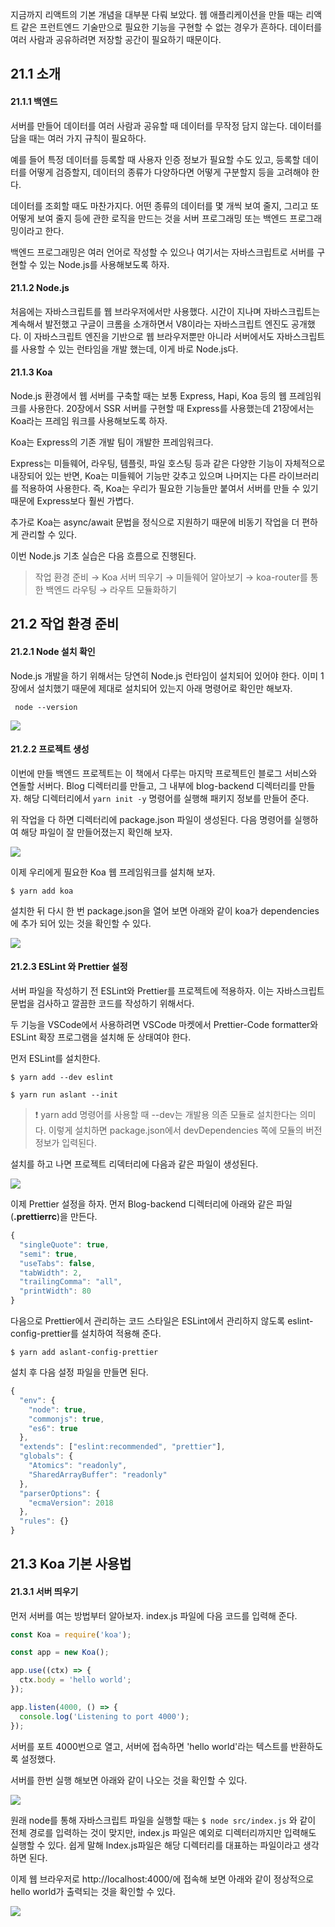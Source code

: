 지금까지 리액트의 기본 개념을 대부분 다뤄 보았다. 웹 애플리케이션을 만들 때는 리액트 같은 프런트엔드 기술만으로 필요한 기능을 구현할 수 없는 경우가 흔하다. 데이터를 여러 사람과 공유하려면 저장할 공간이 필요하기 때문이다.

## 21.1 소개

#### 21.1.1 백엔드

서버를 만들어 데이터를 여러 사람과 공유할 때 데이터를 무작정 담지 않는다. 데이터를 담을 때는 여러 가지 규칙이 필요하다.

예를 들어 특정 데이터를 등록할 때 사용자 인증 정보가 필요할 수도 있고, 등록할 데이터를 어떻게 검증할지, 데이터의 종류가 다양하다면 어떻게 구분할지 등을 고려해야 한다. 

데이터를 조회할 때도 마찬가지다. 어떤 종류의 데이터를 몇 개씩 보여 줄지, 그리고 또 어떻게 보여 줄지 등에 관한 로직을 만드는 것을 서버 프로그래밍 또는 백엔드 프로그래밍이라고 한다.

백엔드 프로그래밍은 여러 언어로 작성할 수 있으나 여기서는 자바스크립트로 서버를 구현할 수 있는 Node.js를 사용해보도록 하자.

#### 21.1.2 Node.js

처음에는 자바스크립트를 웹 브라우저에서만 사용했다. 시간이 지나며 자바스크립트는 계속해서 발전했고 구글이 크롬을 소개하면서 V8이라는 자바스크립트 엔진도 공개했다. 이 자바스크립트 엔진을 기반으로 웹 브라우저뿐만 아니라 서버에서도 자바스크립트를 사용할 수 있는 런타임을 개발 했는데, 이게 바로 Node.js다.

#### 21.1.3 Koa

Node.js 환경에서 웹 서버를 구축할 때는 보통 Express, Hapi, Koa 등의 웹 프레임워크를 사용한다. 20장에서 SSR 서버를 구현할 때 Express를 사용했는데 21장에서는 Koa라는 프레임 워크를 사용해보도록 하자.

Koa는 Express의 기존 개발 팀이 개발한 프레임워크다. 

Express는 미들웨어, 라우팅, 템플릿, 파일 호스팅 등과 같은 다양한 기능이 자체적으로 내장되어 있는 반면, Koa는 미들웨어 기능만 갖추고 있으며 나머지는 다른 라이브러리를 적용하여 사용한다. 즉, Koa는 우리가 필요한 기능들만 붙여서 서버를 만들 수 있기 때문에 Express보다 훨씬 가볍다.

추가로 Koa는 async/await 문법을 정식으로 지원하기 때문에 비동기 작업을 더 편하게 관리할 수 있다.

이번 Node.js 기초 실습은 다음 흐름으로 진행된다.

> 작업 환경 준비  → Koa 서버 띄우기 → 미들웨어 알아보기 → koa-router를 통한 백엔드 라우팅 → 라우트 모듈화하기

## 21.2 작업 환경 준비

#### 21.2.1 Node 설치 확인

Node.js 개발을 하기 위해서는 당연히 Node.js 런타임이 설치되어 있어야 한다. 이미 1장에서 설치했기 때문에 제대로 설치되어 있는지 아래 명령어로 확인만 해보자.

` node --version`

<img src="./images/21_01.png" />

#### 21.2.2 프로젝트 생성

이번에 만들 백엔드 프로젝트는 이 책에서 다루는 마지막 프로젝트인 블로그 서비스와 연돌할 서버다. Blog 디렉터리를 만들고, 그 내부에 blog-backend 디렉터리를 만들자. 해당 디렉터리에서 `yarn init -y` 명령어를 실행해 패키지 정보를 만들어 준다.

위 작업을 다 하면 디렉터리에 package.json 파일이 생성된다. 다음 명령어를 실행하여 해당 파일이 잘 만들어졌는지 확인해 보자.

<img src="./images/21_02.png" />

이제 우리에게 필요한 Koa 웹 프레임워크를 설치해 보자.

`$ yarn add koa`

설치한 뒤 다시 한 번 package.json을 열어 보면 아래와 같이 koa가 dependencies에 추가 되어 있는 것을 확인할 수 있다.

<img src="./images/21_03.png" />

#### 21.2.3 ESLint 와 Prettier 설정

서버 파일을 작성하기 전 ESLint와 Prettier를 프로젝트에 적용하자. 이는 자바스크립트 문법을 검사하고 깔끔한 코드를 작성하기 위해서다.

두 기능을 VSCode에서 사용하려면 VSCode 마켓에서 Prettier-Code formatter와 ESLint 확장 프로그램을 설치해 둔 상태여야 한다. 

먼저 ESLint를 설치한다.

`$ yarn add --dev eslint`

`$ yarn run aslant --init`

> ❗️ yarn add 명령어를 사용할 때 --dev는 개발용 의존 모듈로 설치한다는 의미다. 이렇게 설치하면 package.json에서 devDependencies 쪽에 모듈의 버전 정보가 입력된다.

설치를 하고 나면 프로젝트 리덱터리에 다음과 같은 파일이 생성된다.

<img src="./images/21_04.png" />

이제 Prettier 설정을 하자. 먼저 Blog-backend 디렉터리에 아래와 같은 파일(**.prettierrc**)을 만든다.

```jsx
{
  "singleQuote": true,
  "semi": true,
  "useTabs": false,
  "tabWidth": 2,
  "trailingComma": "all",
  "printWidth": 80
}
```

다음으로 Prettier에서 관리하는 코드 스타일은 ESLint에서 관리하지 않도록 eslint-config-prettier를 설치하여 적용해 준다.

`$ yarn add aslant-config-prettier`

설치 후 다음 설정 파일을 만들면 된다.

```jsx
{
  "env": {
    "node": true,
    "commonjs": true,
    "es6": true
  },
  "extends": ["eslint:recommended", "prettier"],
  "globals": {
    "Atomics": "readonly",
    "SharedArrayBuffer": "readonly"
  },
  "parserOptions": {
    "ecmaVersion": 2018
  },
  "rules": {}
}
```

## 21.3 Koa 기본 사용법

#### 21.3.1 서버 띄우기

먼저 서버를 여는 방법부터 알아보자. index.js 파일에 다음 코드를 입력해 준다.

```jsx
const Koa = require('koa');

const app = new Koa();

app.use((ctx) => {
  ctx.body = 'hello world';
});

app.listen(4000, () => {
  console.log('Listening to port 4000');
});
```

서버를 포트 4000번으로 열고, 서버에 접속하면 'hello world'라는 텍스트를 반환하도록 설정했다.

서버를 한번 실행 해보면 아래와 같이 나오는 것을 확인할 수 있다.

<img src="./images/21_05.png" />

원래 node를 통해 자바스크립트 파일을 실행할 때는 `$ node src/index.js` 와 같이 전체 경로를 입력하는 것이 맞지만, index.js 파일은 예외로 디렉터리까지만 입력해도 실행할 수 있다. 쉽게 말해 Index.js파일은 해당 디렉터리를 대표하는 파일이라고 생각하면 된다.

이제 웹 브라우저로 http://localhost:4000/에 접속해 보면 아래와 같이 정상적으로 hello world가 출력되는 것을 확인할 수 있다.

<img src="./images/21_06.png" />

